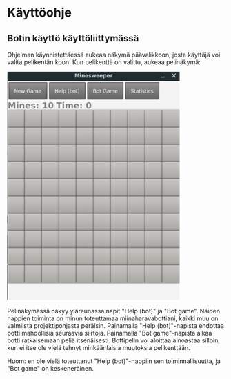 # Käyttöohje

## Botin käyttö käyttöliittymässä

Ohjelman käynnistettäessä aukeaa näkymä päävalikkoon, josta käyttäjä voi valita pelikentän koon. Kun pelikenttä on valittu, aukeaa pelinäkymä:

<img src="https://github.com/hackinen/Miinaharavaratkaisija/blob/master/dokumentaatio/misc/pelinakyma.png" width="400">

Pelinäkymässä näkyy yläreunassa napit "Help (bot)" ja "Bot game". Näiden nappien toiminta on minun toteuttamaa miinaharavabottiani, kaikki muu on valmiista projektipohjasta peräisin. Painamalla "Help (bot)"-napista ehdottaa botti mahdollisia seuraavia siirtoja. Painamalla "Bot game"-napista alkaa botti ratkaisemaan peliä itsenäisesti. Bottipelin voi aloittaa ainoastaa silloin, kun ei itse ole vielä tehnyt minkäänlaisia muutoksia pelikenttään.

Huom: en ole vielä toteuttanut "Help (bot)"-nappiin sen toiminnallisuutta, ja "Bot game" on keskeneräinen.
